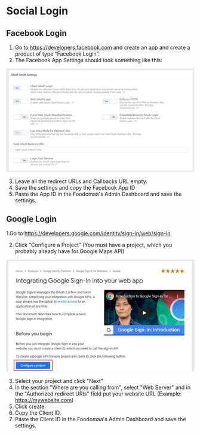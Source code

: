# Social Login

## Facebook Login

1. Go to https://developers.facebook.com and create an app and create a product of type “Facebook Login”.
2. The Facebook App Settings should look something like this:

<img src="https://raw.githubusercontent.com/itswadesh/litekart-docs-md/master/videos/facebook-login.png" alt=""/>

3. Leave all the redirect URLs and Callbacks URL empty.
4. Save the settings and copy the Facebook App ID
5. Paste the App ID in the Foodomaa's Admin Dashboard and save the settings.

## Google Login

1.Go to https://developers.google.com/identity/sign-in/web/sign-in​

2. Click “Configure a Project” (You must have a project, which you probably already have for Google Maps API)

<img src="https://raw.githubusercontent.com/itswadesh/litekart-docs-md/master/videos/google-login.png" alt=""/>

3. Select your project and click "Next"
4. In the section "Where are you calling from", select "Web Server" and in the "Authorized redirect URIs" field put your website URL (Example: https://mywebsite.com)
5. Click create.
6. Copy the Client ID.
7. Paste the Client ID in the Foodomaa's Admin Dashboard and save the settings.

